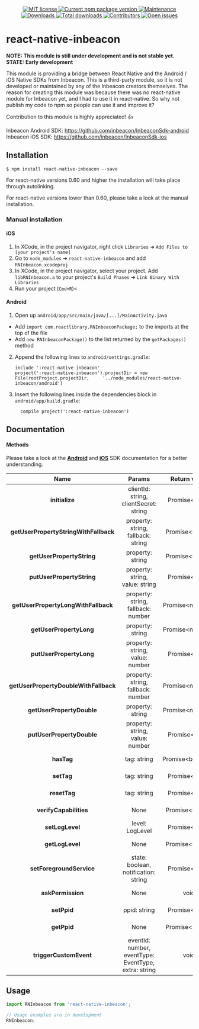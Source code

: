 <p align="center">
  <a href="./LICENSE">
    <img src="https://img.shields.io/badge/license-MIT-blue.svg" alt="MIT license" />
  </a>
  <a href="https://npmjs.org/package/react-native-inbeacon">
    <img src="http://img.shields.io/npm/v/react-native-inbeacon.svg" alt="Current npm package version" />
  </a>
  <a href="https://github.com/ramonvermeulen/react-native-inbeacon/graphs/commit-activity">
    <img src="https://img.shields.io/badge/Maintained%3F-yes-brightgreen.svg" alt="Maintenance" />
  </a>
  <a href="https://npmjs.org/package/react-native-inbeacon-reborn">
    <img src="http://img.shields.io/npm/dm/react-native-inbeacon.svg" alt="Downloads" />
  </a>
  <a href="https://npmjs.org/package/react-native-inbeacon">
    <img src="http://img.shields.io/npm/dt/react-native-inbeacon.svg?label=total%20downloads" alt="Total downloads" />
  </a>
  <a href="https://github.com/ramonvermeulen/react-native-inbeacon/graphs/contributors">
    <img src="https://img.shields.io/github/contributors/ramonvermeulen/react-native-inbeacon" alt="Contributors" />
  </a>
  <a href="https://github.com/ramonvermeulen/react-native-inbeacon/issues">
    <img src="https://img.shields.io/github/issues-raw/ramonvermeulen/react-native-inbeacon" alt="Open issues" />
  </a>
</p>

# react-native-inbeacon
__NOTE: This module is still under development and is not stable yet.__  
__STATE: Early development__

This module is providing a bridge between React Native and the Android / iOS Native SDKs from Inbeacon. 
This is a third-party module, so it is not developed or maintained by any of the Inbeacon creators themselves. 
The reason for creating this module was because there was no react-native module for Inbeacon yet, and I had to use it in react-native. 
So why not publish my code to npm so people can use it and improve it?

Contribution to this module is highly appreciated! 👍

Inbeacon Android SDK: https://github.com/inbeacon/InbeaconSdk-android \
Inbeacon iOS SDK: https://github.com/inbeacon/InbeaconSdk-ios

## Installation
`$ npm install react-native-inbeacon --save`

For react-native versions 0.60 and higher the installation will take place through autolinking.

For react-native versions lower than 0.60, please take a look at the manual installation.

### Manual installation

#### iOS

1. In XCode, in the project navigator, right click `Libraries` ➜ `Add Files to [your project's name]`
2. Go to `node_modules` ➜ `react-native-inbeacon` and add `RNInbeacon.xcodeproj`
3. In XCode, in the project navigator, select your project. Add `libRNInbeacon.a` to your project's `Build Phases` ➜ `Link Binary With Libraries`
4. Run your project (`Cmd+R`)<

#### Android

1. Open up `android/app/src/main/java/[...]/MainActivity.java`
  - Add `import com.reactlibrary.RNInbeaconPackage;` to the imports at the top of the file
  - Add `new RNInbeaconPackage()` to the list returned by the `getPackages()` method
2. Append the following lines to `android/settings.gradle`:
  	```
  	include ':react-native-inbeacon'
  	project(':react-native-inbeacon').projectDir = new File(rootProject.projectDir, 	'../node_modules/react-native-inbeacon/android')
  	```
3. Insert the following lines inside the dependencies block in `android/app/build.gradle`:
  	```
      compile project(':react-native-inbeacon')
  	```
## Documentation
#### Methods
Please take a look at the [__Android__](https://github.com/inbeacon/InbeaconSdk-android/blob/master/documentation/using-the-sdk.md) and [__iOS__](https://github.com/inbeacon/InbeaconSdk-IOS/blob/master/documentation/using-the-sdk.md) SDK documentation for a better understanding.

| Name          | Params        | Return value | iOS   |  Android |
|:-------------:|:-------------:|:------------:|:-----:|---------:|
| **initialize** | clientId: string,<br>clientSecret: string | Promise&lt;void&gt; | In development | ✔ |
| **getUserPropertyStringWithFallback** | property: string,<br>fallback: string | Promise&lt;string&gt; | In development | ✔ |
| **getUserPropertyString** | property: string | Promise&lt;string&gt; | In development | ✔ |
| **putUserPropertyString** | property: string,<br>value: string | Promise&lt;void&gt; | In development | ✔ |
| **getUserPropertyLongWithFallback** | property: string,<br>fallback: number | Promise&lt;number&gt; | In development | ✔ |
| **getUserPropertyLong** | property: string | Promise&lt;number&gt; | In development | ✔ |
| **putUserPropertyLong** | property: string,<br>value: number | Promise&lt;void&gt; | In development | ✔ |
| **getUserPropertyDoubleWithFallback** | property: string,<br>fallback: number | Promise&lt;number&gt; | In development | ✔ |
| **getUserPropertyDouble** | property: string | Promise&lt;number&gt; | In development | ✔ |
| **putUserPropertyDouble** | property: string,<br>value: number | Promise&lt;void&gt; | In development | ✔ |
| **hasTag** | tag: string | Promise&lt;boolean&gt; | In development | ✔ |
| **setTag** | tag: string | Promise&lt;void&gt; | In development | ✔ |
| **resetTag** | tag: string | Promise&lt;void&gt; | In development | ✔ |
| **verifyCapabilities** | None | Promise&lt;string&gt; | In development | ✔ |
| **setLogLevel** | level: LogLevel | Promise&lt;void&gt; | In development | ✔ |
| **getLogLevel** | None | Promise&lt;string&gt; | In development | ✔ |
| **setForegroundService** | state: boolean,<br>notification: string | Promise&lt;void&gt; | In development | ✔ |
| **askPermission** | None | void | In development | ✔ |
| **setPpid** | ppid: string | Promise&lt;void&gt; | In development | ✔ |
| **getPpid** | None | Promise&lt;string&gt; | In development | ✔ |
| **triggerCustomEvent** | eventId: number,<br>eventType: EventType,<br>extra: string | void | In development | ✔ |


## Usage
```javascript
import RNInbeacon from 'react-native-inbeacon';

// Usage examples are in development
RNInbeacon;
```
